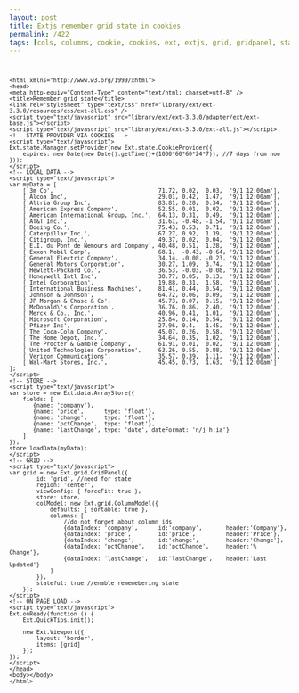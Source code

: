 ```yaml
---
layout: post
title: Extjs remember grid state in cookies
permalink: /422
tags: [cols, columns, cookie, cookies, ext, extjs, grid, gridpanel, state, statemanager, stateprovider]
---
```


<code><!DOCTYPE html PUBLIC "-//W3C//DTD XHTML 1.0 Transitional//EN"
"http://www.w3.org/TR/xhtml1/DTD/xhtml1-transitional.dtd">

    <html xmlns="http://www.w3.org/1999/xhtml">
    <head>
    <meta http-equiv="Content-Type" content="text/html; charset=utf-8" />
    <title>Remember grid state</title>
    <link rel="stylesheet" type="text/css" href="library/ext/ext-3.3.0/resources/css/ext-all.css" />
    <script type="text/javascript" src="library/ext/ext-3.3.0/adapter/ext/ext-base.js"></script>
    <script type="text/javascript" src="library/ext/ext-3.3.0/ext-all.js"></script>
    <!-- STATE PROVIDER VIA COOKIES -->
    <script type="text/javascript">
    Ext.state.Manager.setProvider(new Ext.state.CookieProvider({
        expires: new Date(new Date().getTime()+(1000*60*60*24*7)), //7 days from now
    }));
    </script>
    <!-- LOCAL DATA -->
    <script type="text/javascript">
    var myData = [
        ['3m Co',                               71.72, 0.02,  0.03,  '9/1 12:00am'],
        ['Alcoa Inc',                           29.01, 0.42,  1.47,  '9/1 12:00am'],
        ['Altria Group Inc',                    83.81, 0.28,  0.34,  '9/1 12:00am'],
        ['American Express Company',            52.55, 0.01,  0.02,  '9/1 12:00am'],
        ['American International Group, Inc.',  64.13, 0.31,  0.49,  '9/1 12:00am'],
        ['AT&T Inc.',                           31.61, -0.48, -1.54, '9/1 12:00am'],
        ['Boeing Co.',                          75.43, 0.53,  0.71,  '9/1 12:00am'],
        ['Caterpillar Inc.',                    67.27, 0.92,  1.39,  '9/1 12:00am'],
        ['Citigroup, Inc.',                     49.37, 0.02,  0.04,  '9/1 12:00am'],
        ['E.I. du Pont de Nemours and Company', 40.48, 0.51,  1.28,  '9/1 12:00am'],
        ['Exxon Mobil Corp',                    68.1,  -0.43, -0.64, '9/1 12:00am'],
        ['General Electric Company',            34.14, -0.08, -0.23, '9/1 12:00am'],
        ['General Motors Corporation',          30.27, 1.09,  3.74,  '9/1 12:00am'],
        ['Hewlett-Packard Co.',                 36.53, -0.03, -0.08, '9/1 12:00am'],
        ['Honeywell Intl Inc',                  38.77, 0.05,  0.13,  '9/1 12:00am'],
        ['Intel Corporation',                   19.88, 0.31,  1.58,  '9/1 12:00am'],
        ['International Business Machines',     81.41, 0.44,  0.54,  '9/1 12:00am'],
        ['Johnson & Johnson',                   64.72, 0.06,  0.09,  '9/1 12:00am'],
        ['JP Morgan & Chase & Co',              45.73, 0.07,  0.15,  '9/1 12:00am'],
        ['McDonald\'s Corporation',             36.76, 0.86,  2.40,  '9/1 12:00am'],
        ['Merck & Co., Inc.',                   40.96, 0.41,  1.01,  '9/1 12:00am'],
        ['Microsoft Corporation',               25.84, 0.14,  0.54,  '9/1 12:00am'],
        ['Pfizer Inc',                          27.96, 0.4,   1.45,  '9/1 12:00am'],
        ['The Coca-Cola Company',               45.07, 0.26,  0.58,  '9/1 12:00am'],
        ['The Home Depot, Inc.',                34.64, 0.35,  1.02,  '9/1 12:00am'],
        ['The Procter & Gamble Company',        61.91, 0.01,  0.02,  '9/1 12:00am'],
        ['United Technologies Corporation',     63.26, 0.55,  0.88,  '9/1 12:00am'],
        ['Verizon Communications',              35.57, 0.39,  1.11,  '9/1 12:00am'],
        ['Wal-Mart Stores, Inc.',               45.45, 0.73,  1.63,  '9/1 12:00am']
    ];
    </script>
    <!-- STORE -->
    <script type="text/javascript">
    var store = new Ext.data.ArrayStore({
        fields: [
           {name: 'company'},
           {name: 'price',      type: 'float'},
           {name: 'change',     type: 'float'},
           {name: 'pctChange',  type: 'float'},
           {name: 'lastChange', type: 'date', dateFormat: 'n/j h:ia'}
        ]
    });
    store.loadData(myData);
    </script>
    <!-- GRID -->
    <script type="text/javascript">
    var grid = new Ext.grid.GridPanel({
            id: 'grid', //need for state
            region: 'center',
            viewConfig: { forceFit: true },
            store: store,
            colModel: new Ext.grid.ColumnModel({
                defaults: { sortable: true },
                columns: [
                    //do not forget about column ids
                    {dataIndex: 'company',      id:'company',       header:'Company'},
                    {dataIndex: 'price',        id:'price',         header:'Price'},
                    {dataIndex: 'change',       id:'change',        header:'Change'},
                    {dataIndex: 'pctChange',    id:'pctChange',     header:'% Change'},
                    {dataIndex: 'lastChange',   id:'lastChange',    header:'Last Updated'}
                ]
            }),
            stateful: true //enable rememebering state
        });
    </script>
    <!-- ON PAGE LOAD -->
    <script type="text/javascript">
    Ext.onReady(function () {
        Ext.QuickTips.init();

        new Ext.Viewport({
            layout: 'border',
            items: [grid]
        });
    });
    </script>
    </head>
    <body></body>
    </html>

